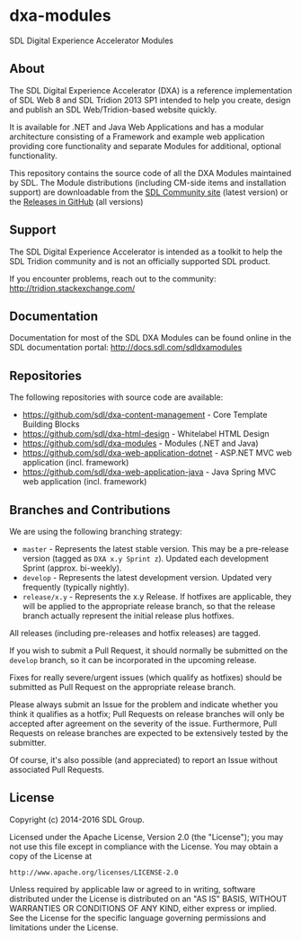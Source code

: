 dxa-modules
===
SDL Digital Experience Accelerator Modules


About
-----
The SDL Digital Experience Accelerator (DXA) is a reference implementation of SDL Web 8 and SDL Tridion 2013 SP1 intended to help you create, design and publish an SDL Web/Tridion-based website quickly.

It is available for .NET and Java Web Applications and has a modular architecture consisting of a Framework and example web application providing core functionality and separate Modules for additional, optional functionality.

This repository contains the source code of all the DXA Modules maintained by SDL. 
The Module distributions (including CM-side items and installation support) are downloadable from the [SDL Community site](https://community.sdl.com/developers/tridion_developer/m/mediagallery/) 
(latest version) or the [Releases in GitHub](https://github.com/sdl/dxa-modules/releases) (all versions)


Support
---------------
The SDL Digital Experience Accelerator is intended as a toolkit to help the SDL Tridion community and is not an officially supported SDL product.

If you encounter problems, reach out to the community: http://tridion.stackexchange.com/



Documentation
-------------
Documentation for most of the SDL DXA Modules can be found online in the SDL documentation portal: http://docs.sdl.com/sdldxamodules


Repositories
------------
The following repositories with source code are available:

 - https://github.com/sdl/dxa-content-management - Core Template Building Blocks
 - https://github.com/sdl/dxa-html-design - Whitelabel HTML Design
 - https://github.com/sdl/dxa-modules - Modules (.NET and Java)
 - https://github.com/sdl/dxa-web-application-dotnet - ASP.NET MVC web application (incl. framework)
 - https://github.com/sdl/dxa-web-application-java - Java Spring MVC web application (incl. framework)


Branches and Contributions
--------------------------

We are using the following branching strategy:

 - `master` - Represents the latest stable version. This may be a pre-release version (tagged as `DXA x.y Sprint z`). Updated each development Sprint (approx. bi-weekly).
 - `develop` - Represents the latest development version. Updated very frequently (typically nightly).
 - `release/x.y` - Represents the x.y Release. If hotfixes are applicable, they will be applied to the appropriate release branch, so that the release branch actually represent the initial release plus hotfixes.

All releases (including pre-releases and hotfix releases) are tagged. 

If you wish to submit a Pull Request, it should normally be submitted on the `develop` branch, so it can be incorporated in the upcoming release.

Fixes for really severe/urgent issues (which qualify as hotfixes) should be submitted as Pull Request on the appropriate release branch.

Please always submit an Issue for the problem and indicate whether you think it qualifies as a hotfix; Pull Requests on release branches will only be accepted after agreement on the severity of the issue.
Furthermore, Pull Requests on release branches are expected to be extensively tested by the submitter.

Of course, it's also possible (and appreciated) to report an Issue without associated Pull Requests.


License
-------
Copyright (c) 2014-2016 SDL Group.

Licensed under the Apache License, Version 2.0 (the "License");
you may not use this file except in compliance with the License.
You may obtain a copy of the License at

	http://www.apache.org/licenses/LICENSE-2.0

Unless required by applicable law or agreed to in writing, software distributed under the License is distributed on an "AS IS" BASIS, WITHOUT WARRANTIES OR CONDITIONS OF ANY KIND, either express or implied.
See the License for the specific language governing permissions and limitations under the License.
